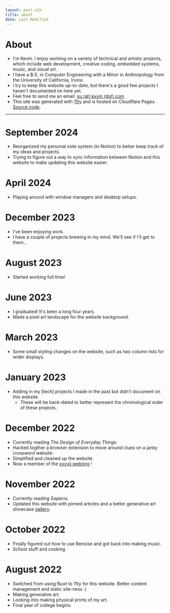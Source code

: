 ```yaml
---
layout: post.njk
title: about
date: Last Modified
---
```

# About 
* I'm Kevin. I enjoy working on a variety of technical and artistic projects, which include web development, creative coding, embedded systems, music, and visual art. 
* I have a B.S. in Computer Engineering with a Minor in Anthropology from the University of California, Irvine.
* I try to keep this website up-to-date, but there's a good few projects I haven't documented on here yet.
* Feel free to send me an email: [xu (at) kxvin (dot) com](mailto:xu@kxvin.com) 
* This site was generated with [11ty](https://www.11ty.dev/) and is hosted on Cloudflare Pages. [Source code](https://github.com/k-xvin/portfolio-11ty).

---
# September 2024
* Reorganized my personal note system (in Notion) to better keep track of my ideas and projects.
* Trying to figure out a way to sync information between Notion and this website to make updating this website easier.

# April 2024
* Playing around with window managers and desktop setups.

# December 2023
* I've been enjoying work. 
* I have a couple of projects brewing in my mind. We'll see if I'll get to them...

# August 2023
* Started working full time!

# June 2023
* I graduated! It's been a long four years.
* Made a pixel art landscape for the website background.

# March 2023
* Some small styling changes on the website, such as two column lists for wider displays.

# January 2023
* Adding in my [tech] projects I made in the past but didn't document on this website.
    * These will be back-dated to better represent the chronological order of these projects.

# December 2022
* Currently reading <i>The Design of Everyday Things</i>.
* Hacked togther a browser extension to move around clues on a janky crossword website.
* Simplified and cleaned up the website.
* Now a member of the [xxvvii webring](https://webring.xxiivv.com/#random) !

# November 2022
* Currently reading <i>Sapiens</i>.
* Updated this website with pinned articles and a better generative art showcase [gallery](https://gallery.kxvin.com).

# October 2022
* Finally figured out how to use Renoise and got back into making music.
* School stuff and cooking.

# August 2022
* Switched from using Nuxt to 11ty for this website. Better content management and static site-ness :)
* Making generative art.
* Looking into making physical prints of my art.
* Final year of college begins.
